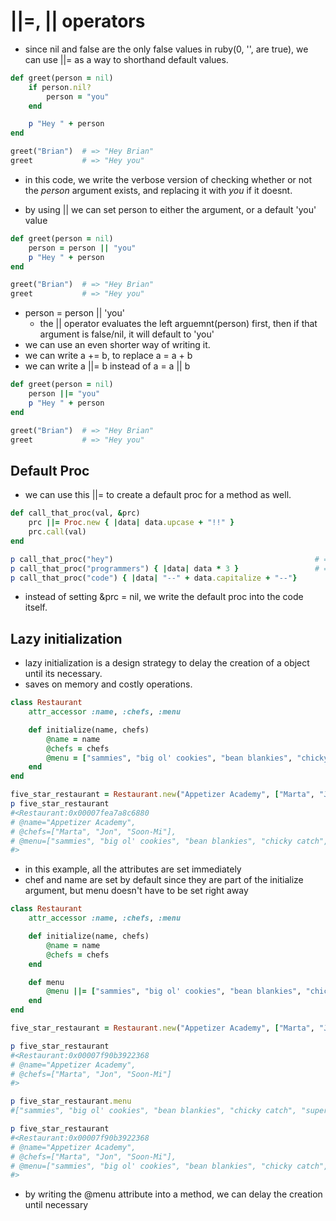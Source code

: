 # ||=, || operators
- since nil and false are the only false values in ruby(0, '', are true), we can use ||= as a way to shorthand default values.

```ruby
def greet(person = nil)
    if person.nil?
        person = "you"
    end

    p "Hey " + person
end

greet("Brian")  # => "Hey Brian"
greet           # => "Hey you"
```
- in this code, we write the verbose version of checking whether or not the *person* argument exists, and replacing it with *you* if it doesnt.

- by using || we can set person to either the argument, or a default 'you' value
```ruby
def greet(person = nil)
    person = person || "you"
    p "Hey " + person
end

greet("Brian")  # => "Hey Brian"
greet           # => "Hey you"
```
- person = person || 'you'
  - the || operator evaluates the left arguemnt(person) first, then if that argument is false/nil, it will default to 'you'
- we can use an even shorter way of writing it.
- we can write a += b, to replace a = a + b
- we can write a ||= b instead of a = a || b

```ruby
def greet(person = nil)
    person ||= "you"
    p "Hey " + person
end

greet("Brian")  # => "Hey Brian"
greet           # => "Hey you"
```

## Default Proc
- we can use this ||= to create a default proc for a method as well.

```ruby
def call_that_proc(val, &prc)
    prc ||= Proc.new { |data| data.upcase + "!!" }
    prc.call(val)
end

p call_that_proc("hey")                                             # => "HEY!!"
p call_that_proc("programmers") { |data| data * 3 }                 # => "programmersprogrammersprogrammers"
p call_that_proc("code") { |data| "--" + data.capitalize + "--"}  
```
- instead of setting &prc = nil, we write the default proc into the code itself.


## Lazy initialization
- lazy initialization is a design strategy to delay the creation of a object until its necessary.
- saves on memory and costly operations.

```ruby
class Restaurant
    attr_accessor :name, :chefs, :menu

    def initialize(name, chefs)
        @name = name
        @chefs = chefs
        @menu = ["sammies", "big ol' cookies", "bean blankies", "chicky catch", "super water"]
    end
end

five_star_restaurant = Restaurant.new("Appetizer Academy", ["Marta", "Jon", "Soon-Mi"])
p five_star_restaurant
#<Restaurant:0x00007fea7a8c6880 
# @name="Appetizer Academy", 
# @chefs=["Marta", "Jon", "Soon-Mi"],
# @menu=["sammies", "big ol' cookies", "bean blankies", "chicky catch", "super water"]
#>
```
- in this example, all the attributes are set immediately
- chef and name are set by default since they are part of the initialize argument, but menu doesn't have to be set right away

```ruby
class Restaurant
    attr_accessor :name, :chefs, :menu

    def initialize(name, chefs)
        @name = name
        @chefs = chefs
    end

    def menu
        @menu ||= ["sammies", "big ol' cookies", "bean blankies", "chicky catch", "super water"]
    end
end

five_star_restaurant = Restaurant.new("Appetizer Academy", ["Marta", "Jon", "Soon-Mi"])

p five_star_restaurant
#<Restaurant:0x00007f90b3922368 
# @name="Appetizer Academy",
# @chefs=["Marta", "Jon", "Soon-Mi"]
#>

p five_star_restaurant.menu
#["sammies", "big ol' cookies", "bean blankies", "chicky catch", "super water"]

p five_star_restaurant
#<Restaurant:0x00007f90b3922368
# @name="Appetizer Academy", 
# @chefs=["Marta", "Jon", "Soon-Mi"],
# @menu=["sammies", "big ol' cookies", "bean blankies", "chicky catch", "super water"]
#>
```
- by writing the @menu attribute into a method, we can delay the creation until necessary
